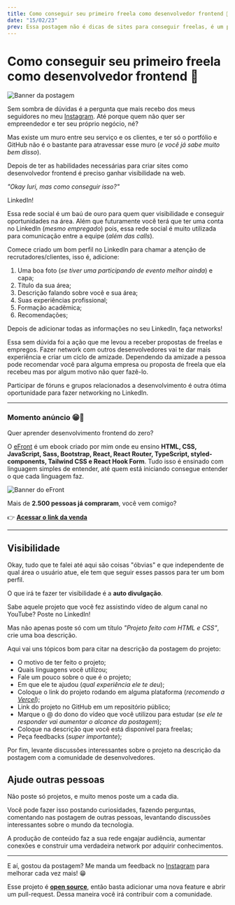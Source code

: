 ```yaml
---
title: Como conseguir seu primeiro freela como desenvolvedor frontend 🤔
date: "15/02/23"
prev: Essa postagem não é dicas de sites para conseguir freelas, é um passo a passo a ser seguido.
---
```


# Como conseguir seu primeiro freela como desenvolvedor frontend 🤔

![Banner da postagem](/como-conseguir-seu-primeiro-freela.png)

Sem sombra de dúvidas é a pergunta que mais recebo dos meus seguidores no meu [Instagram](https://www.instagram.com/iuricode/). Até porque quem não quer ser empreendedor e ter seu próprio negócio, né?

Mas existe um muro entre seu serviço e os clientes, e ter só o portfólio e GitHub não é o bastante para atravessar esse muro (_e você já sabe muito bem disso_).

Depois de ter as habilidades necessárias para criar sites como desenvolvedor frontend é preciso ganhar visibilidade na web.

_"Okay Iuri, mas como conseguir isso?"_

LinkedIn!

Essa rede social é um baú de ouro para quem quer visibilidade e conseguir oportunidades na área. Além que futuramente você terá que ter uma conta no LinkedIn (_mesmo empregado_) pois, essa rede social é muito utilizada para comunicação entre a equipe (_além das calls_).

Comece criado um bom perfil no LinkedIn para chamar a atenção de recrutadores/clientes, isso é, adicione:

1. Uma boa foto (_se tiver uma participando de evento melhor ainda_) e capa;
2. Título da sua área;
3. Descrição falando sobre você e sua área;
4. Suas experiências profissional;
5. Formação acadêmica;
6. Recomendações;

Depois de adicionar todas as informações no seu LinkedIn, faça networks!

Essa sem dúvida foi a ação que me levou a receber propostas de freelas e empregos. Fazer network com outros desenvolvedores vai te dar mais experiência e criar um ciclo de amizade.
Dependendo da amizade a pessoa pode recomendar você para alguma empresa ou proposta de freela que ela recebeu mas por algum motivo não quer fazê-lo.

Participar de fóruns e grupos relacionados a desenvolvimento é outra ótima oportunidade para fazer networking no LinkedIn.

---

### Momento anúncio 😁🤘

Quer aprender desenvolvimento frontend do zero?

O [eFront](https://iuricode.com/efront/) é um ebook criado por mim onde eu ensino **HTML, CSS, JavaScript, Sass, Bootstrap, React, React Router, TypeScript, styled-components, Tailwind CSS e React Hook Form**. Tudo isso é ensinado com linguagem simples de entender, até quem está iniciando consegue entender o que cada linguagem faz.

![Banner do eFront](/efront.png)

Mais de **2.500 pessoas já compraram**, você vem comigo?

👉 **[Acessar o link da venda](https://iuricode.com/efront/)**

---

## Visibilidade

Okay, tudo que te falei até aqui são coisas "óbvias" e que independente de qual área o usuário atue, ele tem que seguir esses passos para ter um bom perfil.

O que irá te fazer ter visibilidade é a **auto divulgação**.

Sabe aquele projeto que você fez assistindo vídeo de algum canal no YouTube? Poste no LinkedIn!

Mas não apenas poste só com um título _"Projeto feito com HTML e CSS"_, crie uma boa descrição.

Aqui vai uns tópicos bom para citar na descrição da postagem do projeto:

- O motivo de ter feito o projeto;
- Quais linguagens você utilizou;
- Fale um pouco sobre o que é o projeto;
- Em que ele te ajudou (_qual experiência ele te deu_);
- Coloque o link do projeto rodando em alguma plataforma (_recomendo a [Vercel](https://vercel.com)_);
- Link do projeto no GitHub em um repositório público;
- Marque o @ do dono do vídeo que você utilizou para estudar (_se ele te responder vai aumentar o alcance da postagem_);
- Coloque na descrição que você está disponível para freelas;
- Peça feedbacks (_super importante_);

Por fim, levante discussões interessantes sobre o projeto na descrição da postagem com a comunidade de desenvolvedores.

## Ajude outras pessoas

Não poste só projetos, e muito menos poste um a cada dia.

Você pode fazer isso postando curiosidades, fazendo perguntas, comentando nas postagem de outras pessoas, levantando discussões interessantes sobre o mundo da tecnologia.

A produção de conteúdo faz a sua rede engajar audiência, aumentar conexões e construir uma verdadeira network por adquirir conhecimentos.

---

E aí, gostou da postagem? Me manda um feedback no [Instagram](https://www.instagram.com/iuricode/) para melhorar cada vez mais! 😁

Esse projeto é **[open source](https://github.com/iuricode/blog)**, então basta adicionar uma nova feature e abrir um pull-request. Dessa maneira você irá contribuir com a comunidade.